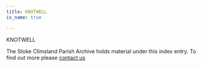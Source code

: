 ```yaml
---
title: KNOTWELL
is_name: true

---
```


KNOTWELL


The Stoke Climsland Parish Archive holds material under this index entry. To find out more please [contact us](/contact/)
